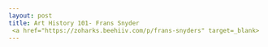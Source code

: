 ```yaml
---
layout: post
title: Art History 101- Frans Snyder
 <a href="https://zoharks.beehiiv.com/p/frans-snyders" target=_blank>
---
```


 
